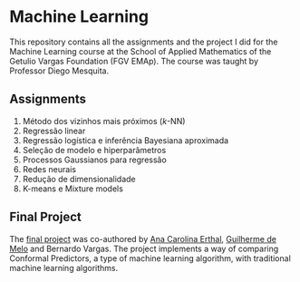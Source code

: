 # **Machine Learning**

This repository contains all the assignments and the project I did for the Machine Learning course at the School of Applied Mathematics of the Getulio Vargas Foundation (FGV EMAp). The course was taught by Professor Diego Mesquita.

## **Assignments**

1. Método dos vizinhos mais próximos ($k$-NN)
2. Regressão linear
3. Regressão logística e inferência Bayesiana aproximada
4. Seleção de modelo e hiperparâmetros
5. Processos Gaussianos para regressão
6. Redes neurais
7. Redução de dimensionalidade
8. K-means e Mixture models

## **Final Project**

The [final project](https://github.com/anacarolerthal/conformal-prediction-evaluation) was co-authored by [Ana Carolina Erthal](https://github.com/anacarolerthal), [Guilherme de Melo](https://github.com/guilherme-melo) and Bernardo Vargas. The project implements a way of comparing Conformal Predictors, a type of machine learning algorithm, with traditional machine learning algorithms. 
